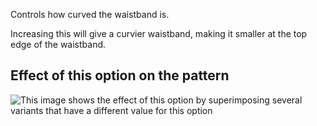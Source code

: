 Controls how curved the waistband is.

Increasing this will give a curvier waistband, making it smaller at the top edge of the waistband.

## Effect of this option on the pattern

![This image shows the effect of this option by superimposing several variants that have a different value for this option](charlie_waistbandcurve_sample.svg "Effect of this option on the pattern")
